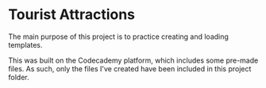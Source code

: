 # Tourist Attractions
The main purpose of this project is to practice creating and loading templates.

This was built on the Codecademy platform, which includes some pre-made files. As such, only the files I've created have been included in this project folder.
